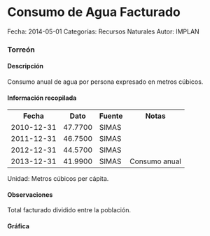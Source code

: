 Consumo de Agua Facturado
=====

Fecha: 2014-05-01
Categorías: Recursos Naturales
Autor: IMPLAN

### Torreón

#### Descripción

Consumo anual de agua por persona expresado en metros cúbicos.

#### Información recopilada

<table class="table table-hover table-bordered">
  <tr><th>Fecha</th><th>Dato</th><th>Fuente</th><th>Notas</th></tr>
  <tr><td>2010-12-31</td><td>47.7700</td><td>SIMAS</td><td></td></tr>
  <tr><td>2011-12-31</td><td>46.7500</td><td>SIMAS</td><td></td></tr>
  <tr><td>2012-12-31</td><td>44.5700</td><td>SIMAS</td><td></td></tr>
  <tr><td>2013-12-31</td><td>41.9900</td><td>SIMAS</td><td>Consumo anual</td></tr>
</table>

Unidad: Metros cúbicos per cápita.

#### Observaciones

Total facturado dividido entre la población.

#### Gráfica

<div id="Morrisbriwnwcy" class="grafica"></div>
  <!-- JAVASCRIPT DE LA GRAFICA EN Morrisbriwnwcy -->
  <script>
  new Morris.Line({
    element: 'Morrisbriwnwcy',
    data: [
      { fecha: '2010-12-31', dato: 47.7700 },
      { fecha: '2011-12-31', dato: 46.7500 },
      { fecha: '2012-12-31', dato: 44.5700 },
      { fecha: '2013-12-31', dato: 41.9900 }
    ],
    xkey: 'fecha',
    ykeys: ['dato'],
    labels: ['Dato']
  });
  </script>

